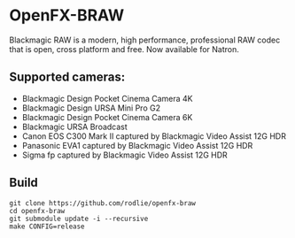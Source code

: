 # OpenFX-BRAW

Blackmagic RAW is a modern, high performance, professional RAW codec that is open, cross platform and free. Now available for Natron.

## Supported cameras:

 * Blackmagic Design Pocket Cinema Camera 4K
 * Blackmagic Design URSA Mini Pro G2
 * Blackmagic Design Pocket Cinema Camera 6K
 * Blackmagic URSA Broadcast
 * Canon EOS C300 Mark II captured by Blackmagic Video Assist 12G HDR
 * Panasonic EVA1 captured by Blackmagic Video Assist 12G HDR
 * Sigma fp captured by Blackmagic Video Assist 12G HDR

## Build

```
git clone https://github.com/rodlie/openfx-braw
cd openfx-braw
git submodule update -i --recursive
make CONFIG=release
```
